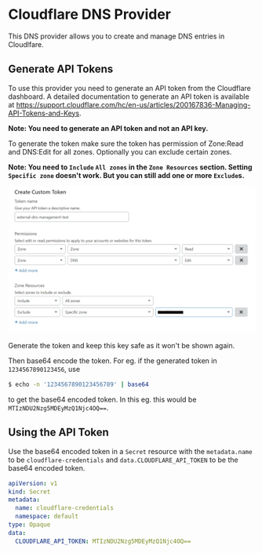 # Cloudflare DNS Provider

This DNS provider allows you to create and manage DNS entries in Cloudlfare. 

## Generate API Tokens

To use this provider you need to generate an API token from the Cloudflare dashboard.
A detailed documentation to generate an API token is available at 
https://support.cloudflare.com/hc/en-us/articles/200167836-Managing-API-Tokens-and-Keys.

**Note: You need to generate an API token and not an API key.**

To generate the token make sure the token has permission of Zone:Read and DNS:Edit for 
all zones. Optionally you can exclude certain zones.

**Note: You need to `Include` `All zones` in the `Zone Resources` section. Setting 
`Specific zone` doesn't work. But you can still add one or more `Exclude`s.**

![API token creation](api-token-creation.png)

Generate the token and keep this key safe as it won't be shown again.

Then base64 encode the token. For eg. if the generated token in `1234567890123456`, use

```bash
$ echo -n '1234567890123456789' | base64
```

to get the base64 encoded token. In this eg. this would be `MTIzNDU2Nzg5MDEyMzQ1Njc4OQ==`.

## Using the API Token

Use the base64 encoded token in a `Secret` resource with the `metadata.name` to be 
`cloudflare-credentials` and `data.CLOUDFLARE_API_TOKEN` to be the base64 encoded token.

```yaml
apiVersion: v1
kind: Secret
metadata:
  name: cloudflare-credentials
  namespace: default
type: Opaque
data:
  CLOUDFLARE_API_TOKEN: MTIzNDU2Nzg5MDEyMzQ1Njc4OQ==
``` 